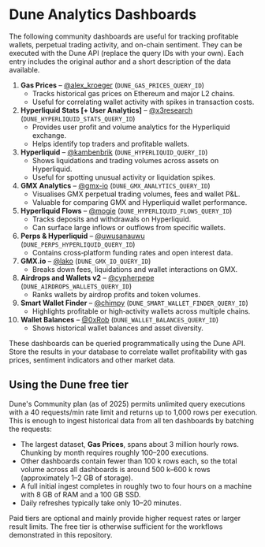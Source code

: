 # Dune Analytics Dashboards

The following community dashboards are useful for tracking profitable wallets,
perpetual trading activity, and on-chain sentiment. They can be executed with
the Dune API (replace the query IDs with your own). Each entry includes the
original author and a short description of the data available.

1. **Gas Prices** – [@alex_kroeger](https://dune.com/kroeger0x/gas-prices) (`DUNE_GAS_PRICES_QUERY_ID`)
   - Tracks historical gas prices on Ethereum and major L2 chains.
   - Useful for correlating wallet activity with spikes in transaction costs.
2. **Hyperliquid Stats [+ User Analytics]** – [@x3research](https://dune.com/x3research/hyperliquid) (`DUNE_HYPERLIQUID_STATS_QUERY_ID`)
   - Provides user profit and volume analytics for the Hyperliquid exchange.
   - Helps identify top traders and profitable wallets.
3. **Hyperliquid** – [@kambenbrik](https://dune.com/kambenbrik/hyperliquid) (`DUNE_HYPERLIQUID_QUERY_ID`)
   - Shows liquidations and trading volumes across assets on Hyperliquid.
   - Useful for spotting unusual activity or liquidation spikes.
4. **GMX Analytics** – [@gmx-io](https://dune.com/gmx-io/gmx-analytics) (`DUNE_GMX_ANALYTICS_QUERY_ID`)
   - Visualises GMX perpetual trading volumes, fees and wallet P&L.
   - Valuable for comparing GMX and Hyperliquid wallet performance.
5. **Hyperliquid Flows** – [@mogie](https://dune.com/mogie/hyperliquid-flows) (`DUNE_HYPERLIQUID_FLOWS_QUERY_ID`)
   - Tracks deposits and withdrawals on Hyperliquid.
   - Can surface large inflows or outflows from specific wallets.
6. **Perps & Hyperliquid** – [@uwusanauwu](https://dune.com/uwusanauwu/perps) (`DUNE_PERPS_HYPERLIQUID_QUERY_ID`)
   - Contains cross‑platform funding rates and open interest data.
7. **GMX.io** – [@lako](https://dune.com/lako/lako-labs-gmx) (`DUNE_GMX_IO_QUERY_ID`)
   - Breaks down fees, liquidations and wallet interactions on GMX.
8. **Airdrops and Wallets v2** – [@cypherpepe](https://dune.com/cypherpepe/airdrops-and-wallets-v2) (`DUNE_AIRDROPS_WALLETS_QUERY_ID`)
   - Ranks wallets by airdrop profits and token volumes.
9. **Smart Wallet Finder** – [@chimpy](https://dune.com/chimpy/smart-wallet-finder) (`DUNE_SMART_WALLET_FINDER_QUERY_ID`)
   - Highlights profitable or high‑activity wallets across multiple chains.
10. **Wallet Balances** – [@0xRob](https://dune.com/0xRob/wallet-balances) (`DUNE_WALLET_BALANCES_QUERY_ID`)
    - Shows historical wallet balances and asset diversity.

These dashboards can be queried programmatically using the Dune API. Store the
results in your database to correlate wallet profitability with gas prices,
sentiment indicators and other market data.

## Using the Dune free tier

Dune's Community plan (as of 2025) permits unlimited query executions with a
40 requests/min rate limit and returns up to 1,000 rows per execution. This is
enough to ingest historical data from all ten dashboards by batching the
requests:

- The largest dataset, **Gas Prices**, spans about 3&nbsp;million hourly rows.
  Chunking by month requires roughly 100–200 executions.
- Other dashboards contain fewer than 100&nbsp;k rows each, so the total volume
  across all dashboards is around 500&nbsp;k–600&nbsp;k rows (approximately
  1–2&nbsp;GB of storage).
- A full initial ingest completes in roughly two to four hours on a machine with
  8&nbsp;GB of RAM and a 100&nbsp;GB SSD.
- Daily refreshes typically take only 10–20&nbsp;minutes.

Paid tiers are optional and mainly provide higher request rates or larger result
limits. The free tier is otherwise sufficient for the workflows demonstrated in
this repository.
